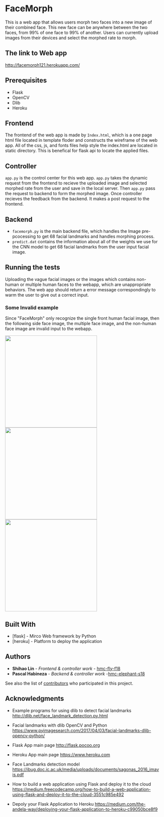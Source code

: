# FaceMorph

This is a web app that allows users morph two faces into a new image of their combined face. This new face can be anywhere between the two faces, from 99% of one face to 99% of another. Users can currently upload images from their devices and select the morphed rate to morph.

## The link to Web app
http://facemorph121.herokuapp.com/

## Prerequisites

* Flask
* OpenCV
* Dlib
* Heroku

## Frontend

The frontend of the web app is made by `Index.html`, which is a one page html file located in template floder and constructs the wireframe of the web app.
All of the css, js, and fonts files help style the index.html are located in static directory. This is benefical for flask api to locate the applied files.

## Controller

`app.py` is the control center for this web app. `app.py` takes the dynamic request from the frontend to recieve the uploaded image and selected morphed rate from the user and save in the local server. Then `app.py` pass the request to backend to form the morphed image. Once controller recieves the feedback from the backend. It makes a post request to the frontend.

## Backend

* `facemorph.py` is the main backend file, which handles the Image pre-pcocessing to get 68 facial landmarks and handles morphing process.
* `predict.dat` contains the information about all of the weights we use for the CNN model to get 68 facial landmarks from the user input facial image.

## Running the tests

Uploading the vague facial images or the images which contains non-human or multiple human faces to the webapp, which are unappropriate behaviors. The web app should return a error message correspondingly to warm the user to give out a correct input.

### Some Invalid example
Since "FaceMorph" only recognize the single front human facial image, then the following side face image, the multiple face image, and the non-human face image are invalid input to the webapp.

<img src="https://github.com/hmc-elephant-s18/FaceMorph/blob/master/cat.jpg" width="300" height="300">
<img src="https://github.com/hmc-elephant-s18/FaceMorph/blob/master/strange.jpg" width="300" height="300">
<img src="https://github.com/hmc-elephant-s18/FaceMorph/blob/master/avenger.jpg" width="300" height="300">


## Built With

* [flask] - Mirco Web framework by Python
* [heroku] - Platform to deploy the application


## Authors

* **Shihao Lin** - *Frontend & controller work* - [hmc-fly-f18](https://github.com/hmc-fly-f18)
* **Pascal Habineza** - *Backend & controller work* -[hmc-elephant-s18](https://github.com/hmc-elephant-s18)

See also the list of [contributors](https://github.com/hmc-elephant-s18/FaceMorph/contributors) who participated in this project.


## Acknowledgments

* Example programs for using dlib to detect facial landmarks http://dlib.net/face_landmark_detection.py.html

* Facial landmarks with dlib OpenCV and Python https://www.pyimagesearch.com/2017/04/03/facial-landmarks-dlib-opencv-python/

* Flask App main page http://flask.pocoo.org

* Heroku App main page https://www.heroku.com

* Face Landmarks detection model https://ibug.doc.ic.ac.uk/media/uploads/documents/sagonas_2016_imavis.pdf

* How to build a web application using Flask and deploy it to the cloud https://medium.freecodecamp.org/how-to-build-a-web-application-using-flask-and-deploy-it-to-the-cloud-3551c985e492

* Depoly your Flask Application to Heroku https://medium.com/the-andela-way/deploying-your-flask-application-to-heroku-c99050bce8f9
